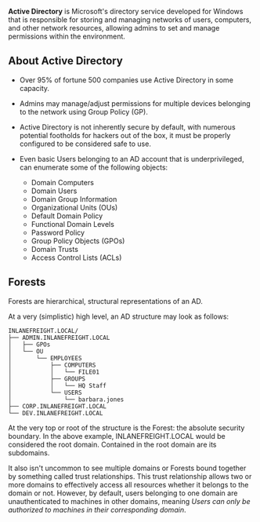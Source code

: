 
**Active Directory** is Microsoft's directory service developed for Windows that is responsible for storing and managing networks of users, computers, and other network resources, allowing admins to set and manage permissions within the environment.

## About Active Directory

- Over 95% of fortune 500 companies use Active Directory in some capacity.
- Admins may manage/adjust permissions for multiple devices belonging to the network using Group Policy (GP).
- Active Directory is not inherently secure by default, with numerous potential footholds for hackers out of the box, it must be properly configured to be considered safe to use.
- Even basic Users belonging to an AD account that is underprivileged, can enumerate some of the following objects:

	- Domain Computers
	- Domain Users
	- Domain Group Information
	- Organizational Units (OUs)
	- Default Domain Policy
	- Functional Domain Levels
	- Password Policy
	- Group Policy Objects (GPOs)
	- Domain Trusts
	- Access Control Lists (ACLs)

## Forests

Forests are hierarchical, structural representations of an AD. 

At a very (simplistic) high level, an AD structure may look as follows:

```shell-session
INLANEFREIGHT.LOCAL/
├── ADMIN.INLANEFREIGHT.LOCAL
│   ├── GPOs
│   └── OU
│       └── EMPLOYEES
│           ├── COMPUTERS
│           │   └── FILE01
│           ├── GROUPS
│           │   └── HQ Staff
│           └── USERS
│               └── barbara.jones
├── CORP.INLANEFREIGHT.LOCAL
└── DEV.INLANEFREIGHT.LOCAL
```

At the very top or root of the structure is the Forest: the absolute security boundary. In the above example, INLANEFREIGHT.LOCAL would be considered the root domain. Contained in the root domain are its subdomains.

It also isn't uncommon to see multiple domains or Forests bound together by something called trust relationships. This trust relationship allows two or more domains to effectively access all resources whether it belongs to the domain or not. However, by default, users belonging to one domain are unauthenticated to machines in other domains, meaning *Users can only be authorized to machines in their corresponding domain*. 